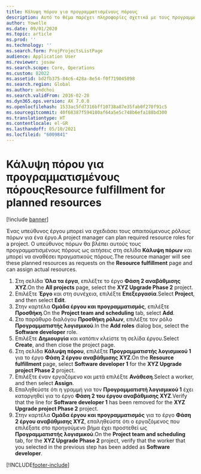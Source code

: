 ```yaml
---
title: Κάλυψη πόρου για προγραμματισμένους πόρους
description: Αυτό το θέμα παρέχει πληροφορίες σχετικά με τους προγραμματισμένους πόρους για ένα έργο.
author: Yowelle
ms.date: 09/01/2020
ms.topic: article
ms.prod: ''
ms.technology: ''
ms.search.form: ProjProjectsListPage
audience: Application User
ms.reviewer: josaw
ms.search.scope: Core, Operations
ms.custom: 82022
ms.assetid: bd2fb375-84c6-428a-8e54-f0f719045898
ms.search.region: Global
ms.author: andchoi
ms.search.validFrom: 2016-02-28
ms.dyn365.ops.version: AX 7.0.0
ms.openlocfilehash: 1533ac5fd7316bff10738a87e35fab0f270f91c5
ms.sourcegitcommit: 40f68387f594180af64a5e5c748b6efa188bd300
ms.translationtype: HT
ms.contentlocale: el-GR
ms.lasthandoff: 05/10/2021
ms.locfileid: "6009841"
---
```

# <a name="resource-fulfillment-for-planned-resources"></a><span data-ttu-id="24e95-103">Κάλυψη πόρου για προγραμματισμένους πόρους</span><span class="sxs-lookup"><span data-stu-id="24e95-103">Resource fulfillment for planned resources</span></span>

[!include [banner](../includes/banner.md)]

<span data-ttu-id="24e95-104">Ένας υπεύθυνος έργου μπορεί να σχεδιάσει τους απαιτούμενους ρόλους πόρων για ένα έργο.</span><span class="sxs-lookup"><span data-stu-id="24e95-104">A project manager can plan required resource roles for a project.</span></span> <span data-ttu-id="24e95-105">Ο υπεύθυνος πόρων θα βλέπει αυτούς τους προγραμματισμένους πόρους ως αιτήσεις στη σελίδα **Κάλυψη πόρων** και μπορεί να αναθέσει πραγματικούς πόρους.</span><span class="sxs-lookup"><span data-stu-id="24e95-105">The resource manager will see these planned resources as requests on the **Resource fulfillment** page and can assign actual resources.</span></span>

1. <span data-ttu-id="24e95-106">Στη σελίδα **Όλα τα έργα**, επιλέξτε το έργο **Φάση 2 αναβάθμισης XYZ**.</span><span class="sxs-lookup"><span data-stu-id="24e95-106">On the **All projects** page, select the **XYZ Upgrade Phase 2** project.</span></span>
2. <span data-ttu-id="24e95-107">Επιλέξτε **Έργο** και στη συνέχεια, επιλέξτε **Επεξεργασία**.</span><span class="sxs-lookup"><span data-stu-id="24e95-107">Select **Project**, and then select **Edit**.</span></span>
3. <span data-ttu-id="24e95-108">Στην καρτέλα **Ομάδα έργου και προγραμματισμός**, επιλέξτε **Προσθήκη**.</span><span class="sxs-lookup"><span data-stu-id="24e95-108">On the **Project team and scheduling** tab, select **Add**.</span></span>
4. <span data-ttu-id="24e95-109">Στο παράθυρο διαλόγου **Προσθήκη ρόλων**, επιλέξτε τον ρόλο **Προγραμματιστής λογισμικού**.</span><span class="sxs-lookup"><span data-stu-id="24e95-109">In the **Add roles** dialog box, select the **Software developer** role.</span></span>
5. <span data-ttu-id="24e95-110">Επιλέξτε **Δημιουργία** και κατόπιν κλείστε τη σελίδα έργου.</span><span class="sxs-lookup"><span data-stu-id="24e95-110">Select **Create**, and then close the project page.</span></span>
6. <span data-ttu-id="24e95-111">Στη σελίδα **Κάλυψη πόρου**, επιλέξτε **Προγραμματιστής λογισμικού 1** για το έργο **Φάση 2 έργου αναβάθμισης XYZ**.</span><span class="sxs-lookup"><span data-stu-id="24e95-111">On the **Resource fulfillment** page, select **Software developer 1** for the **XYZ Upgrade project Phase 2** project.</span></span>
7. <span data-ttu-id="24e95-112">Επιλέξτε έναν εργαζόμενο και μετά επιλέξτε **Ανάθεση**.</span><span class="sxs-lookup"><span data-stu-id="24e95-112">Select a worker, and then select **Assign**.</span></span>
8. <span data-ttu-id="24e95-113">Επαληθεύστε ότι η γραμμή για τον **Προγραμματιστή λογισμικού 1** έχει καταργηθεί για το έργο **Φάση 2 του έργου αναβάθμισης XYZ**.</span><span class="sxs-lookup"><span data-stu-id="24e95-113">Verify that the line for **Software developer 1** has been removed for the **XYZ Upgrade project Phase 2** project.</span></span>
9. <span data-ttu-id="24e95-114">Στην καρτέλα **Ομάδα έργου και προγραμματισμός** για το έργο **Φάση 2 έργου αναβάθμισης XYZ**, επαληθεύστε ότι ο εργαζόμενος που επιλέξατε στο προηγούμενο βήμα έχει προστεθεί ως **Προγραμματιστής λογισμικού**.</span><span class="sxs-lookup"><span data-stu-id="24e95-114">On the **Project team and scheduling** tab, for the **XYZ Upgrade Phase 2** project, verify that the worker that you selected in the previous step has been added as **Software developer**.</span></span>


[!INCLUDE[footer-include](../includes/footer-banner.md)]
